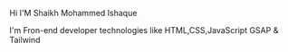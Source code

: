 Hi I'M Shaikh Mohammed Ishaque 

I'm Fron-end developer technologies like HTML,CSS,JavaScript GSAP & Tailwind 
